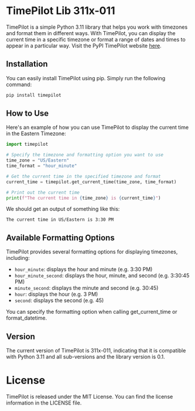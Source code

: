 ﻿

# TimePilot Lib 311x-011

TimePilot is a simple Python 3.11 library that helps you work with timezones and format them in different ways. With TimePilot, you can display the current time in a specific timezone or format a range of dates and times to appear in a particular way.
Visit the PyPI TimePilot website [here](https://pypi.org/project/timepilot/).

## Installation

You can easily install TimePilot using pip. Simply run the following command:

```python
pip install timepilot
```

## How to Use

Here's an example of how you can use TimePilot to display the current time in the Eastern Timezone:

```python
import timepilot

# Specify the timezone and formatting option you want to use
time_zone = "US/Eastern"
time_format = "hour_minute"

# Get the current time in the specified timezone and format
current_time = timepilot.get_current_time(time_zone, time_format)

# Print out the current time
print(f"The current time in {time_zone} is {current_time}")
```

We should get an output of something like this:

    The current time in US/Eastern is 3:30 PM

## Available Formatting Options
TimePilot provides several formatting options for displaying timezones, including:
- `hour_minute`: displays the hour and minute (e.g. 3:30 PM)
- `hour_minute_second`: displays the hour, minute, and second (e.g. 3:30:45 PM)
- `minute_second`: displays the minute and second (e.g. 30:45)
- `hour`: displays the hour (e.g. 3 PM)
- `second`: displays the second (e.g. 45)

You can specify the formatting option when calling get_current_time or format_datetime.

## Version

The current version of TimePilot is 311x-011, indicating that it is compatible with Python 3.11 and all sub-versions and the library version is 0.1.

# License
TimePilot is released under the MIT License. You can find the license information in the LICENSE file.
